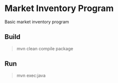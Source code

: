 # Market Inventory Program
Basic market inventory program

## Build
> mvn clean compile package

## Run
> mvn exec:java
